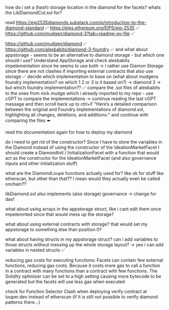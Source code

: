 how do i set a (hash) storage location in the diamond for the facets?
whats the LibDiamondCut.sol for?

read
https://eip2535diamonds.substack.com/p/introduction-to-the-diamond-standard ✅
https://eips.ethereum.org/EIPS/eip-2535 ✅
https://github.com/mudgen/diamond-3?tab=readme-ov-file ✅


https://github.com/mudgen/diamond ✅
https://github.com/alexbabits/diamond-3-foundry ✅
and what about appstorage - seems to be an alternative to diamond storage - but which one should i use? Understand AppStorage and check alexbabits impelementation since he seems to use both -> I rather use Diamon Storage since there are not clashes if importing external contracts that also use storage ✅
decide which implementation to base on (what about mudgens foundry implementation? on which 1 2 or 3 is it based on?) -> diamond 3 -> but which foundry implementation?? ✅
compare the .sol files of alexbabits to the ones from nick mudge which i already imported to my repo - use cGPT to compare the implementations -> 
continue reading the last cGPT message and then scroll back up to ctrl+F "Here’s a detailed comparison between the original and Foundry implementations of diamond.sol, highlighting all changes, deletions, and additions:" and continue with comparing the files ⬅️

read the documentation again for how to deploy my diamond

do I need to get rid of the constructor? Since I have to store the variables in the Diamond instead of using the constructor of the IdeationMarketFacet I should create a DiamondInit / InitializationFacet with a function that would act as the constructor for the IdeationMarketFacet (and also governance inputs and other initialization stuff)

what are the DiamondLoupe functions actually used for? like ok for stuff like etherscan, but other than that?? I mean would they actually even be called onchain?? 

libDiamond.sol also implements (also storage) governance -> change for dao!

what about using arrays in the appstorage struct, like i cant edit them once impelemnted since that would mess up the storage?

what about using external contracts with storage? that would set my appstorage to something else than position 0?

what about having structs in my appstorage struct? can i add variables to those structs without messing up the whole storage layout? -> yes i can add variables in nested structs ✅

reducing gas costs for executing functions:
Facets can contain few external functions, reducing gas costs. Because it costs more gas to call a function in a contract with many functions than a contract with few functions.
The Solidity optimizer can be set to a high setting causing more bytecode to be generated but the facets will use less gas when executed

check for Function Selector Clash when deploying
verify contract at louper.dev instead of etherscan (if it is still not possible to verify diamond patterns there...)